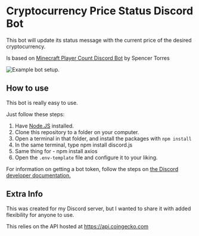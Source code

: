 # Cryptocurrency Price Status Discord Bot

This bot will update its status message with the current price of the desired cryptocurrency.

Is based on [Minecraft Player Count Discord Bot](https://github.com/SpencerTorres/Minecraft-Player-Count-Discord-Bot) by Spencer Torres

![Example bot setup.](https://i.imgur.com/aDy2dpj.png)

## How to use

This bot is really easy to use.

Just follow these steps:
1. Have [Node.JS](https://nodejs.org) installed.
2. Clone this repository to a folder on your computer.
3. Open a terminal in that folder, and install the packages with `npm install`
4. In the same terminal, type npm install discord.js
5. Same thing for - npm install axios
6. Open the `.env-template` file and configure it to your liking.

For information on getting a bot token, follow the steps on [the Discord developer documentation.](https://discordapp.com/developers/docs/intro)

## Extra Info

This was created for my Discord server, but I wanted to share it with added flexibility for anyone to use.

This relies on the API hosted at https://api.coingecko.com
